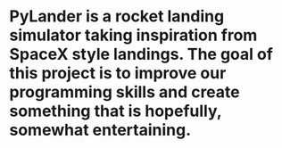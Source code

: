 # PyLander is a rocket landing simulator taking inspiration from SpaceX style landings. The goal of this project is to improve our programming skills and create something that is hopefully, somewhat entertaining. 
